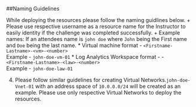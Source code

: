 ##Naming Guidelines

While deploying the resources please follow the naming guidlines below. 
    + Please use respective username as a resource name for the Instructor to easily identity if the challenge was completed successfully. 
    + Example names: If an attendees name is `john doe` where `John` being the First name and `Doe` being the last name.
      * Virtual machine format - `<Firstname-Lastname>-<vm>-<number>`  
	    Example - `john-doe-vm-01`
      * Log Analytics Workspace format - - `<Firstname-Lastname>-<law>-<number>`  
	    Example - `john-doe-law-01`
 
4. Please follow similar guidelines for creating Virtual Networks.`john-doe-Vnet-01` with an address space of `10.0.0.0/24` will be created as an example. Please use only respective Virtual Networks to deploy the resources. 

